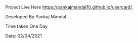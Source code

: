 Project Live Here https://pankajmandal10.github.io/usercard/.

Developed By Pankaj Mandal.

Time taken One Day 

Date: 02/04/2021
